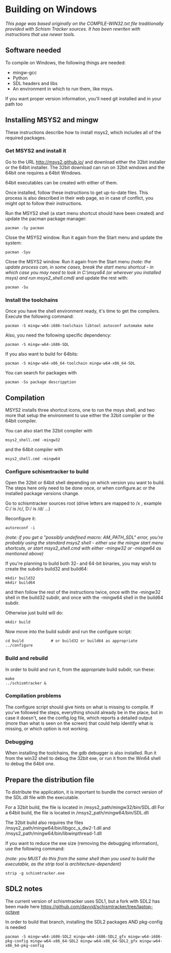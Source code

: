 # Building on Windows

_This page was based originally on the COMPILE-WIN32.txt file traditionally
provided with Schism Tracker sources. It has been rewriten with instructions
that use newer tools._

## Software needed

To compile on Windows, the following things are needed:

* mingw-gcc
* Python
* SDL headers and libs
* An environment in which to run them, like msys.

If you want proper version information, you'll need git installed and in your
path too

## Installing MSYS2 and mingw

These instructions describe how to install msys2, which includes all of the
required packages.

### Get MSYS2 and install it

Go to the URL http://msys2.github.io/ and download either the 32bit installer
or the 64bit installer.  The 32bit download can run on 32bit windows and the
64bit one requires a 64bit Windows.

64bit executables can be created with either of them.

Once installed, follow these instructions to get up-to-date files. This process
is also described in their web page, so in case of conflict, you might opt to
follow their instructions.

Run the MSYS2 shell (a start menu shortcut should have been created) and update
the pacman package manager:

    pacman -Sy pacman
	
Close the MSYS2 window. Run it again from the Start menu and update the system:

	pacman -Syu
	
Close the MSYS2 window. Run it again from the Start menu _(note: the update
process can, in some cases, break the start menu shortcut - in which case you
may need to look in C:\msys64 (or wherever you installed msys) and run
msys2\_shell.cmd)_ and update the rest with:

	pacman -Su

### Install the toolchains

Once you have the shell environment ready, it's time to get the compilers.
Execute the following command:

	pacman -S mingw-w64-i686-toolchain libtool autoconf automake make

Also, you need the following specific dependency:

	pacman -S mingw-w64-i686-SDL

If you also want to build for 64bits:

	pacman -S mingw-w64-x86_64-toolchain mingw-w64-x86_64-SDL
	
You can search for packages with

	pacman -Ss package descripption


## Compilation

MSYS2 installs three shortcut icons, one to run the msys shell, and two more
that setup the environment to use either the 32bit compiler or the 64bit
compiler.

You can also start the 32bit compiler with 

	msys2_shell.cmd -mingw32
	
and the 64bit compiler with

	msys2_shell.cmd -mingw64

### Configure schismtracker to build

Open the 32bit or 64bit shell depending on which version you want to build.
The steps here only need to be done once, or when configure.ac or the installed
package versions change.

Go to schismtracker sources root (drive letters are mapped to /x , example C:/
is /c/, D:/ is /d/ ...)

Reconfigure it:

	autoreconf -i

_(note: if you get a "possibly undefined macro: AM\_PATH\_SDL" error, you're
probably using the standard msys2 shell - either use the mingw start menu
shortcuts, or start msys2_shell.cmd with either -mingw32 or -mingw64 as
mentioned above)_

If you're planning to build both 32- and 64-bit binaries, you may wish to
create the subdirs build32 and build64:

	mkdir build32
	mkdir build64

and then follow the rest of the instructions twice, once with the -mingw32
shell in the build32 subdir, and once with the -mingw64 shell in the build64
subdir.

Otherwise just build will do:

	mkdir build
	
Now move into the build subdir and run the configure script:

	cd build			# or build32 or build64 as appropriate
	../configure
	
### Build and rebuild

In order to build and run it, from the appropriate build subdir, run these:

	make
	../schismtracker &

### Compilation problems

The configure script should give hints on what is missing to compile. If you've
followed the steps, everything should already be in the place, but in case it
doesn't, see the config.log file, which reports a detailed output (more than
what is seen on the screen) that could help identify what is missing, or which
option is not working.


### Debugging

When installing the toolchains, the gdb debugger is also installed.  Run it
from the win32 shell to debug the 32bit exe, or run it from the Win64 shell to
debug the 64bit one.


## Prepare the distribution file

To distribute the application, it is important to bundle the correct version of
the SDL.dll file with the executable.

For a 32bit build, the file is located in  /msys2_path/mingw32/bin/SDL.dll
For a 64bit build, the file is located in  /msys2_path/mingw64/bin/SDL.dll

The 32bit build also requires the files
/msys2_path/mingw64/bin/libgcc_s_dw2-1.dll and
/msys2_path/mingw64/bin/libwinpthread-1.dll

If you want to reduce the exe size (removing the debugging information), use
the following command:

_(note: you MUST do this from the same shell than you used to build the
executable, as the strip tool is architecture-dependent)_

	strip -g schismtracker.exe


## SDL2 notes

The current version of schismtracker uses SDL1, but a fork with SDL2 has been
made here https://github.com/davvid/schismtracker/tree/laptop-octave

In order to build that branch, installing the SDL2 packages AND pkg-config is
needed

	pacman -S mingw-w64-i686-SDL2 mingw-w64-i686-SDL2_gfx mingw-w64-i686-pkg-config mingw-w64-x86_64-SDL2 mingw-w64-x86_64-SDL2_gfx mingw-w64-x86_64-pkg-config
